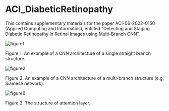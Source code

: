 # ACI_DiabeticRetinopathy
This contains supplementary materials for the paper ACI-06-2022-0150 (Applied Computing and Informatics), entitled "Detecting and Staging Diabetic Retinopathy in Retinal Images using Multi-Branch CNN".

![figure1](https://user-images.githubusercontent.com/109519153/180480024-02e51f51-fb5c-4b79-bfc0-dcfc01e0a507.jpg)

Figure 1. An example of a CNN architecture of a single straight branch structure.

![figure2](https://user-images.githubusercontent.com/109519153/180488300-47965866-0ebc-4f24-86b5-cb72c32a22d6.jpg)

Figure 2. An example of a CNN architecture of a multi-branch structure (e.g, Siamese network).

![figure6](https://user-images.githubusercontent.com/109519153/180490026-26290062-2a49-462b-8f9a-1c4d49966b20.jpg)

Figure 3. The structure of attention layer.
